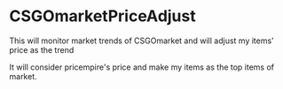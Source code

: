 # CSGOmarketPriceAdjust

This will monitor market trends of CSGOmarket and will adjust my items' price as the trend

It will consider pricempire's price and make my items as the top items of market.
